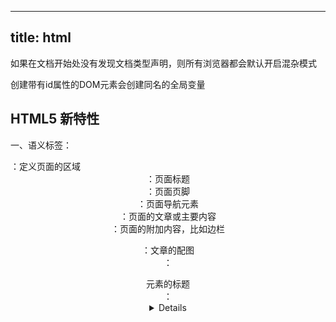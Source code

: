 <!--
 * @Description: 
 * @Author: chenlong
 * @Date: 2021-01-18 19:32:01
 * @LastEditTime: 2021-01-19 09:13:30
 * @LastEditors: chenlong
-->
---
title: html
---

如果在文档开始处没有发现文档类型声明，则所有浏览器都会默认开启混杂模式

创建带有id属性的DOM元素会创建同名的全局变量

## HTML5 新特性

一、语义标签：

<section>：定义页面的区域     <header>：页面标题    <footer>：页面页脚      <nav>：页面导航元素   

<article>：页面的文章或主要内容     <aside>：页面的附加内容，比如边栏     <figure>：文章的配图

<figcaption>：<figure>元素的标题       <summary>：<details>元素的可视标题

二、增强型表单

三、视频和音频

四、Canvas绘图

五、SVG绘图

六、地理定位:使用getCurrentPosition()方法来获取用户的位置。以实现“LBS服务”

七、拖放API

八、WebWorker

九、WebStorage

十、WebSocket